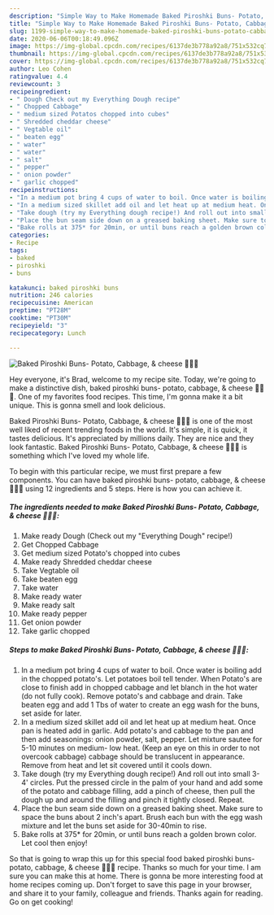```yaml
---
description: "Simple Way to Make Homemade Baked Piroshki Buns- Potato, Cabbage, &amp;amp; cheese 🥔🥬🧀"
title: "Simple Way to Make Homemade Baked Piroshki Buns- Potato, Cabbage, &amp;amp; cheese 🥔🥬🧀"
slug: 1199-simple-way-to-make-homemade-baked-piroshki-buns-potato-cabbage-and-amp-cheese
date: 2020-06-06T00:18:49.096Z
image: https://img-global.cpcdn.com/recipes/6137de3b778a92a8/751x532cq70/baked-piroshki-buns-potato-cabbage-cheese-🥔🥬🧀-recipe-main-photo.jpg
thumbnail: https://img-global.cpcdn.com/recipes/6137de3b778a92a8/751x532cq70/baked-piroshki-buns-potato-cabbage-cheese-🥔🥬🧀-recipe-main-photo.jpg
cover: https://img-global.cpcdn.com/recipes/6137de3b778a92a8/751x532cq70/baked-piroshki-buns-potato-cabbage-cheese-🥔🥬🧀-recipe-main-photo.jpg
author: Leo Cohen
ratingvalue: 4.4
reviewcount: 3
recipeingredient:
- " Dough Check out my Everything Dough recipe"
- " Chopped Cabbage"
- " medium sized Potatos chopped into cubes"
- " Shredded cheddar cheese"
- " Vegtable oil"
- " beaten egg"
- " water"
- " water"
- " salt"
- " pepper"
- " onion powder"
- " garlic chopped"
recipeinstructions:
- "In a medium pot bring 4 cups of water to boil. Once water is boiling add in the chopped potato&#39;s. Let potatoes boil tell tender. When Potato&#39;s are close to finish add in chopped cabbage and let blanch in the hot water (do not fully cook). Remove potato&#39;s and cabbage and drain. Take beaten egg and add 1 Tbs of water to create an egg wash for the buns, set aside for later."
- "In a medium sized skillet add oil and let heat up at medium heat. Once pan is heated add in garlic. Add potato&#39;s and cabbage to the pan and then add seasonings: onion powder, salt, pepper. Let mixture sautee for 5-10 minutes on medium- low heat. (Keep an eye on this in order to not overcook cabbage) cabbage should be translucent in appearance. Remove from heat and let sit covered until it cools down."
- "Take dough (try my Everything dough recipe!) And roll out into small 3-4&#39; circles. Put the pressed circle in the palm of your hand and add some of the potato and cabbage filling, add a pinch of cheese, then pull the dough up and around the filling and pinch it tightly closed. Repeat."
- "Place the bun seam side down on a greased baking sheet. Make sure to space the buns about 2 inch&#39;s apart. Brush each bun with the egg wash mixture and let the buns set aside for 30-40min to rise."
- "Bake rolls at 375* for 20min, or until buns reach a golden brown color. Let cool then enjoy!"
categories:
- Recipe
tags:
- baked
- piroshki
- buns

katakunci: baked piroshki buns 
nutrition: 246 calories
recipecuisine: American
preptime: "PT28M"
cooktime: "PT30M"
recipeyield: "3"
recipecategory: Lunch

---
```



![Baked Piroshki Buns- Potato, Cabbage, &amp; cheese 🥔🥬🧀](https://img-global.cpcdn.com/recipes/6137de3b778a92a8/751x532cq70/baked-piroshki-buns-potato-cabbage-cheese-🥔🥬🧀-recipe-main-photo.jpg)

Hey everyone, it's Brad, welcome to my recipe site. Today, we're going to make a distinctive dish, baked piroshki buns- potato, cabbage, &amp; cheese 🥔🥬🧀. One of my favorites food recipes. This time, I'm gonna make it a bit unique. This is gonna smell and look delicious.



Baked Piroshki Buns- Potato, Cabbage, &amp; cheese 🥔🥬🧀 is one of the most well liked of recent trending foods in the world. It's simple, it is quick, it tastes delicious. It's appreciated by millions daily. They are nice and they look fantastic. Baked Piroshki Buns- Potato, Cabbage, &amp; cheese 🥔🥬🧀 is something which I've loved my whole life.


To begin with this particular recipe, we must first prepare a few components. You can have baked piroshki buns- potato, cabbage, &amp; cheese 🥔🥬🧀 using 12 ingredients and 5 steps. Here is how you can achieve it.

<!--inarticleads1-->

##### The ingredients needed to make Baked Piroshki Buns- Potato, Cabbage, &amp; cheese 🥔🥬🧀:

1. Make ready  Dough (Check out my &#34;Everything Dough&#34; recipe!)
1. Get  Chopped Cabbage
1. Get  medium sized Potato&#39;s chopped into cubes
1. Make ready  Shredded cheddar cheese
1. Take  Vegtable oil
1. Take  beaten egg
1. Take  water
1. Make ready  water
1. Make ready  salt
1. Make ready  pepper
1. Get  onion powder
1. Take  garlic chopped




<!--inarticleads2-->

##### Steps to make Baked Piroshki Buns- Potato, Cabbage, &amp; cheese 🥔🥬🧀:

1. In a medium pot bring 4 cups of water to boil. Once water is boiling add in the chopped potato&#39;s. Let potatoes boil tell tender. When Potato&#39;s are close to finish add in chopped cabbage and let blanch in the hot water (do not fully cook). Remove potato&#39;s and cabbage and drain. Take beaten egg and add 1 Tbs of water to create an egg wash for the buns, set aside for later.
1. In a medium sized skillet add oil and let heat up at medium heat. Once pan is heated add in garlic. Add potato&#39;s and cabbage to the pan and then add seasonings: onion powder, salt, pepper. Let mixture sautee for 5-10 minutes on medium- low heat. (Keep an eye on this in order to not overcook cabbage) cabbage should be translucent in appearance. Remove from heat and let sit covered until it cools down.
1. Take dough (try my Everything dough recipe!) And roll out into small 3-4&#39; circles. Put the pressed circle in the palm of your hand and add some of the potato and cabbage filling, add a pinch of cheese, then pull the dough up and around the filling and pinch it tightly closed. Repeat.
1. Place the bun seam side down on a greased baking sheet. Make sure to space the buns about 2 inch&#39;s apart. Brush each bun with the egg wash mixture and let the buns set aside for 30-40min to rise.
1. Bake rolls at 375* for 20min, or until buns reach a golden brown color. Let cool then enjoy!




So that is going to wrap this up for this special food baked piroshki buns- potato, cabbage, &amp; cheese 🥔🥬🧀 recipe. Thanks so much for your time. I am sure you can make this at home. There is gonna be more interesting food at home recipes coming up. Don't forget to save this page in your browser, and share it to your family, colleague and friends. Thanks again for reading. Go on get cooking!
